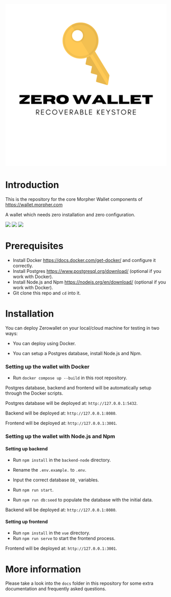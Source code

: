 ![image info](./docs/Logo.png)

# Introduction
This is the repository for the core Morpher Wallet components of https://wallet.morpher.com

A wallet which needs zero installation and zero configuration.

![](https://img.shields.io/david/Morpher-io/MorpherWallet) ![](https://img.shields.io/github/last-commit/Morpher-io/MorpherWallet) ![](https://img.shields.io/github/license/Morpher-io/MorpherProtocol)

# Prerequisites
* Install Docker https://docs.docker.com/get-docker/ and configure it correctly.
* Install Postgres https://www.postgresql.org/download/ (optional if you work with Docker).
* Install Node.js and Npm https://nodejs.org/en/download/ (optional if you work with Docker).
* Git clone this repo and `cd` into it.


# Installation
You can deploy Zerowallet on your local/cloud machine for testing in two ways: 

* You can deploy using Docker.

* You can setup a Postgres database, install Node.js and Npm.

### Setting up the wallet with Docker 
* Run `docker compose up --build` in this root repository.

Postgres database, backend and frontend will be automatically setup through the Docker scripts.  

Postgres database will be deployed at: `http://127.0.0.1:5432`.

Backend will be deployed at: `http://127.0.0.1:8080`.

Frontend will be deployed at: `http://127.0.0.1:3001`.

### Setting up the wallet with Node.js and Npm

#### Setting up backend
 
* Run `npm install` in the `backend-node` directory.

* Rename the `.env.example.` to `.env`.

* Input the correct database `DB_` variables.

* Run `npm run start`.

* Run `npm run db:seed` to populate the database with the initial data.
 
 Backend will be deployed at: `http://127.0.0.1:8080`.

#### Setting up frontend

* Run `npm install` in the `vue` directory. 
* Run `npm run serve` to start the frontend process.

 Frontend will be deployed at: `http://127.0.0.1:3001`.

# More information

Please take a look into the `docs` folder in this repository for some extra documentation and frequently asked questions.